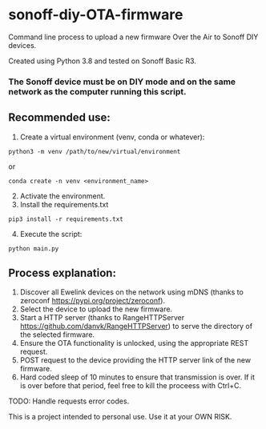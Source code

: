 # sonoff-diy-OTA-firmware
Command line process to upload a new firmware Over the Air to Sonoff DIY devices.

Created using Python 3.8 and tested on Sonoff Basic R3. 

### The Sonoff device must be on DIY mode and on the same network as the computer running this script.

## Recommended use:
1. Create a virtual environment (venv, conda or whatever): 
```
python3 -m venv /path/to/new/virtual/environment
```
or 
```
conda create -n venv <environment_name>
```
2. Activate the environment.
3. Install the requirements.txt
```
pip3 install -r requirements.txt
```
4. Execute the script:
```
python main.py
```

## Process explanation:
1. Discover all Ewelink devices on the network using mDNS (thanks to zeroconf https://pypi.org/project/zeroconf).
2. Select the device to upload the new firmware.
3. Start a HTTP server (thanks to RangeHTTPServer https://github.com/danvk/RangeHTTPServer) to serve the directory of the selected firmware.
4. Ensure the OTA functionality is unlocked, using the appropriate REST request.
5. POST request to the device providing the HTTP server link of the new firmware.
6. Hard coded sleep of 10 minutes to ensure that transmission is over. If it is over before that period, feel free to kill the proceess with Ctrl+C.

TODO: Handle requests error codes.

This is a project intended to personal use. Use it at your OWN RISK.
